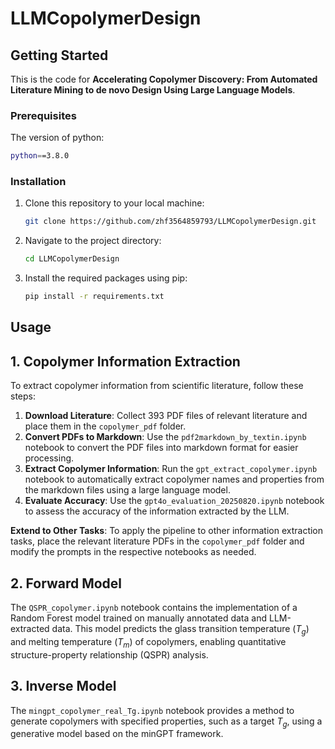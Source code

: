 # LLMCopolymerDesign
<!-- GETTING STARTED -->
## Getting Started

This is the code for **Accelerating Copolymer Discovery: From Automated Literature Mining to de novo Design Using Large Language Models**.

### Prerequisites

The version of python:

  ```sh
  python==3.8.0
  ```

### Installation
1. Clone this repository to your local machine:

   ```sh
   git clone https://github.com/zhf3564859793/LLMCopolymerDesign.git
   ```
2. Navigate to the project directory:

   ```sh
   cd LLMCopolymerDesign
   ```
3. Install the required packages using pip:

   ```sh
   pip install -r requirements.txt

<!-- USAGE EXAMPLES -->
## Usage

## 1. Copolymer Information Extraction

To extract copolymer information from scientific literature, follow these steps:

1. **Download Literature**: Collect 393 PDF files of relevant literature and place them in the `copolymer_pdf` folder.
2. **Convert PDFs to Markdown**: Use the `pdf2markdown_by_textin.ipynb` notebook to convert the PDF files into markdown format for easier processing.
3. **Extract Copolymer Information**: Run the `gpt_extract_copolymer.ipynb` notebook to automatically extract copolymer names and properties from the markdown files using a large language model.
4. **Evaluate Accuracy**: Use the `gpt4o_evaluation_20250820.ipynb` notebook to assess the accuracy of the information extracted by the LLM.

**Extend to Other Tasks**: To apply the pipeline to other information extraction tasks, place the relevant literature PDFs in the `copolymer_pdf` folder and modify the prompts in the respective notebooks as needed.

## 2. Forward Model

The `QSPR_copolymer.ipynb` notebook contains the implementation of a Random Forest model trained on manually annotated data and LLM-extracted data. This model predicts the glass transition temperature ($T_g$) and melting temperature ($T_m$) of copolymers, enabling quantitative structure-property relationship (QSPR) analysis.

## 3. Inverse Model

The `mingpt_copolymer_real_Tg.ipynb`  notebook provides a method to generate copolymers with specified properties, such as a target $T_g$, using a generative model based on the minGPT framework.

